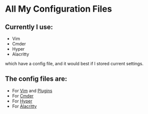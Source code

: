 # All My Configuration Files
## Currently I use:
- Vim
- Cmder
- Hyper
- Alacritty

which have a config file, and it would best if I stored current settings.

## The config files are:
- For [Vim](.vimrc) and [Plugins](.vimrc.plug)
- For [Cmder](conEmu.xml)
- For [Hyper](.hyper.js)
- For [Alacritty](alacritty.yml)